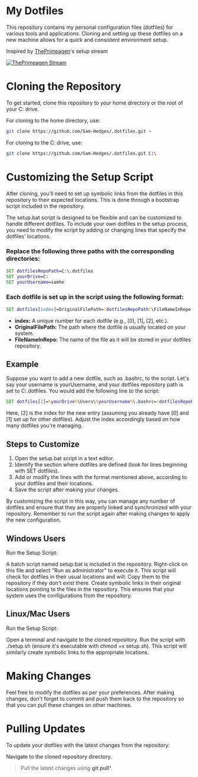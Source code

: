 # My Dotfiles

This repository contains my personal configuration files (dotfiles) for various tools and applications. Cloning and setting up these dotfiles on a new machine allows for a quick and consistent environment setup.

Inspired by [ThePrimeagen](https://www.youtube.com/@ThePrimeagen)'s setup stream

[![ThePrimeagen Stream](https://i.ytimg.com/vi/GXxvxSlzJdI/hqdefault.jpg)](https://www.youtube.com/watch?v=GXxvxSlzJdI)

# Cloning the Repository

To get started, clone this repository to your home directory or the root of your C: drive. 

For cloning to the home directory, use:

```bash
git clone https://github.com/Sam-Hedges/.dotfiles.git ~
```

For cloning to the C: drive, use:

```bash
git clone https://github.com/Sam-Hedges/.dotfiles.git C:\
```

# Customizing the Setup Script
After cloning, you'll need to set up symbolic links from the dotfiles in this repository to their expected locations. This is done through a bootstrap script included in the repository.

The setup.bat script is designed to be flexible and can be customized to handle different dotfiles. To include your own dotfiles in the setup process, you need to modify the script by adding or changing lines that specify the dotfiles' locations.

### Replace the following three paths with the corresponding directories:

```bat
SET dotfilesRepoPath=C:\.dotfiles
SET yourDrive=C:
SET yourUsername=samhe
```

### Each dotfile is set up in the script using the following format:

```bat 
SET dotfiles[index]=OriginalFilePath=!dotfilesRepoPath!\FileNameInRepo
``` 
- **index:** A unique number for each dotfile (e.g., [0], [1], [2], etc.).
- **OriginalFilePath:** The path where the dotfile is usually located on your system.
- **FileNameInRepo:** The name of the file as it will be stored in your dotfiles repository.

## Example

Suppose you want to add a new dotfile, such as .bashrc, to the script. Let's say your username is yourUsername, and your dotfiles repository path is set to C:\.dotfiles. You would add the following line to the script:

```bat 
SET dotfiles[2]=%yourDrive%\Users\%yourUsername%\.bashrc=!dotfilesRepoPath!\.bashrc
``` 

Here, [2] is the index for the new entry (assuming you already have [0] and [1] set up for other dotfiles). Adjust the index accordingly based on how many dotfiles you're managing.

## Steps to Customize
1. Open the setup.bat script in a text editor.
2. Identify the section where dotfiles are defined (look for lines beginning with SET dotfiles).
3. Add or modify the lines with the format mentioned above, according to your dotfiles and their locations.
4. Save the script after making your changes.

By customizing the script in this way, you can manage any number of dotfiles and ensure that they are properly linked and synchronized with your repository. Remember to run the script again after making changes to apply the new configuration.

## Windows Users
Run the Setup Script:

A batch script named setup.bat is included in the repository.
Right-click on this file and select "Run as administrator" to execute it.
This script will check for dotfiles in their usual locations and will:
Copy them to the repository if they don't exist there.
Create symbolic links in their original locations pointing to the files in the repository.
This ensures that your system uses the configurations from the repository.

## Linux/Mac Users
Run the Setup Script:

Open a terminal and navigate to the cloned repository.
Run the script with ./setup.sh (ensure it's executable with chmod +x setup.sh).
This script will similarly create symbolic links to the appropriate locations.

# Making Changes
Feel free to modify the dotfiles as per your preferences. After making changes, don't forget to commit and push them back to the repository so that you can pull these changes on other machines.

# Pulling Updates
To update your dotfiles with the latest changes from the repository:

Navigate to the cloned repository directory.
> Pull the latest changes using **git pull***.